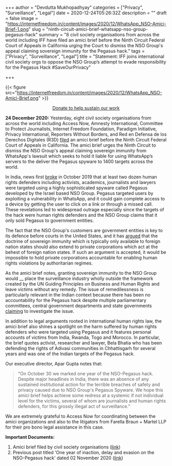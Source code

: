 +++
author = "Devdutta Mukhopadhyay"
categories = ["Privacy", "Surveillance", "Legal"]
date = 2020-12-24T05:26:32Z
description = ""
draft = false
image = "https://internetfreedom.in/content/images/2020/12/WhatsApp_NSO-Amici-Brief-1.png"
slug = "ninth-circuit-amici-brief-whatsapp-nso-group-pegasus-hack"
summary = "8 civil society organisations from across the world including IFF have filed an amici brief before the Ninth Circuit Federal Court of Appeals in California urging the Court to dismiss the NSO Group's appeal claiming sovereign immunity for the Pegasus hack."
tags = ["Privacy", "Surveillance", "Legal"]
title = "Statement: IFF joins international civil society orgs to oppose the NSO Group’s attempt to evade responsibility for the Pegasus Hack #SaveOurPrivacy"

+++


{{< figure src="https://internetfreedom.in/content/images/2020/12/WhatsApp_NSO-Amici-Brief.png" >}}

<div style="text-align:center;">
    <a href="https://internetfreedom.in/donate/" class="button">Donate to help sustain our work</a>
</div>



**24 December 2020:** Yesterday, eight civil society organisations from across the world including Access Now, Amnesty International, Committee to Protect Journalists, Internet Freedom Foundation, Paradigm Initiative, Privacy International, Reporters Without Borders, and Red en Defensa de los Derechos Digitales (R3D) [filed](https://www.accessnow.org/nso-group-whatsapp-lawsuit-civil-society-amicus-brief/) an amici brief before the Ninth Circuit Federal Court of Appeals in California. The amici brief urges the Ninth Circuit to dismiss the NSO Group's appeal claiming sovereign immunity from WhatsApp's lawsuit which seeks to hold it liable for using WhatsApp’s servers to the deliver the Pegasus spyware to 1400 targets across the world.

In India, news first [broke](https://indianexpress.com/article/india/whatsapp-confirms-israeli-spyware-used-snoop-on-indian-journalists-activists-pegasus-facebook-6095296/) in October 2019 that at least two dozen human rights defenders including activists, academics, journalists and lawyers were targeted using a highly sophisticated spyware called Pegasus developed by the Israel based NSO Group. Pegasus targeted users by exploiting a vulnerability in WhatsApp, and it could gain complete access to a device by getting the user to click on a link or through a missed call. These revelations led to widespread outrage especially since the targets of the hack were human rights defenders and the NSO Group claims that it only sold Pegasus to government entities.

The fact that the NSO Group's customers are government entities is key to its defence before courts in the United States, and it has [argued](https://www.lawfareblog.com/why-nso-group-asserting-sovereign-immunity-whatsapp-litigation) that the doctrine of sovereign immunity which is typically only available to foreign nation states should also extend to private corporations which act at the behest of foreign nation states. If such an argument is accepted, it would be impossible to hold private corporations accountable for enabling human rights violations by authoritarian regimes.

As the amici brief notes, granting sovereign immunity to the NSO Group would __ place the surveillance industry wholly outside the framework created by the UN Guiding Principles on Business and Human Rights and leave victims without any remedy. The issue of remedilessness is particularly relevant in the Indian context because there has been no accountability for the Pegasus hack despite multiple parliamentary committees, central government departments and state governments [claiming](https://internetfreedom.in/nso-pegasus-hack-one-year-anniversary/) to investigate the issue.

In addition to legal arguments rooted in international human rights law, the amici brief also shines a spotlight on the harm suffered by human rights defenders who were targeted using Pegasus and it features personal accounts of victims from India, Rwanda, Togo and Morocco. In particular, the brief quotes activist, researcher and lawyer, Bela Bhatia who has been defending the rights of Adivasi communities in Chhattisgarh for several years and was one of the Indian targets of the Pegasus hack.

Our executive director, Apar Gupta notes that:

> "On October 30 we marked one year of the NSO-Pegasus hack. Despite major headlines in India, there was an absence of any sustained institutional action for the terrible breaches of safety and privacy caused due to NSO Group's Pegasus Spyware. We hope this amici brief helps achieve some redress at a systemic if not individual level  for the victims, several of whom are journalists and human rights defenders, for this grossly illegal act of surveillance."

We are extremely grateful to Access Now for coordinating between the amici organizations and also to the litigators from Farella Braun + Martel LLP for their pro bono legal assistance in this case.

**Important Documents:**

1. Amici brief filed by civil society organisations ([link](https://www.accessnow.org/cms/assets/uploads/2020/12/2020-12-22-AccessNow-Amicus-Brief13845453.1.pdf))
2. Previous post titled 'One year of inaction, delay and evasion on the NSO-Pegasus hack' dated 02 November 2020 ([link](https://internetfreedom.in/nso-pegasus-hack-one-year-anniversary/))






